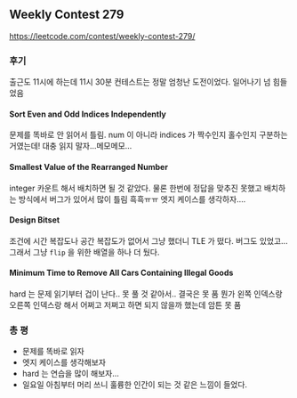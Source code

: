 ## Weekly Contest 279
https://leetcode.com/contest/weekly-contest-279/

### 후기
출근도 11시에 하는데 11시 30분 컨테스트는 정말 엄청난 도전이었다. 일어나기 넘 힘들었음

#### Sort Even and Odd Indices Independently
문제를 똑바로 안 읽어서 틀림. num 이 아니라 indices 가 짝수인지 홀수인지 구분하는거였는데!
 대충 읽지 말자...메모메모...

#### Smallest Value of the Rearranged Number
integer 카운트 해서 배치하면 될 것 같았다. 물론 한번에 정답을 맞추진 못했고 배치하는 방식에서 버그가 있어서 많이 틀림 흑흑ㅠㅠ
엣지 케이스를 생각하자....

#### Design Bitset
조건에 시간 복잡도나 공간 복잡도가 없어서 그냥 했더니 TLE 가 떴다. 버그도 있었고...
그래서 그냥 `flip` 을 위한 배열을 하나 더 뒀다.

#### Minimum Time to Remove All Cars Containing Illegal Goods
hard 는 문제 읽기부터 겁이 난다.. 못 풀 것 같아서..
결국은 못 품 뭔가 왼쪽 인덱스랑 오른쪽 인덱스랑 해서 어쩌고 저쩌고 하면 되지 않을까 했는데 암튼 못 품


### 총 평
- 문제를 똑바로 읽자
- 엣지 케이스를 생각해보자
- hard 는 연습을 많이 해보자...
- 일요일 아침부터 머리 쓰니 훌륭한 인간이 되는 것 같은 느낌이 들었다.
